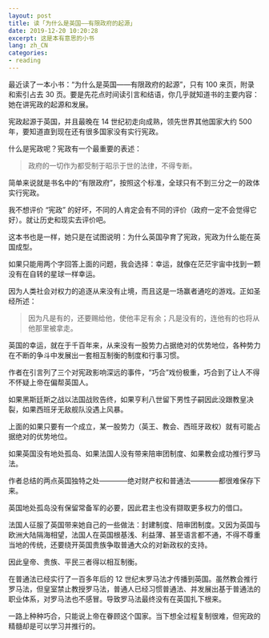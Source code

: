 ```yaml
---
layout: post
title: 读「为什么是英国——有限政府的起源」
date: 2019-12-20 10:20:28
excerpt: 这是本有意思的小书
lang: zh_CN
categories: 
- reading
---
```


最近读了一本小书：“为什么是英国——有限政府的起源”，只有 100 来页，附录和索引占去 30 页。要是先花点时间读引言和结语，你几乎就知道书的主要内容：她在讲宪政的起源和发展。

宪政起源于英国，并且最晚在 14 世纪初走向成熟，领先世界其他国家大约 500 年，要知道直到现在还有很多国家没有实行宪政。

什么是宪政呢？宪政有一个最重要的表述：

> 政府的一切作为都受制于昭示于世的法律，不得专断。

简单来说就是书名中的“有限政府”，按照这个标准，全球只有不到三分之一的政体实行宪政。

我不想评价 “宪政” 的好坏，不同的人肯定会有不同的评价（政府一定不会觉得它好）。就让历史和现实去评价吧。

这本书也是一样，她只是在试图说明：为什么英国孕育了宪政，宪政为什么能在英国成型。

如果只能用两个字回答上面的问题，我会选择：幸运，就像在茫茫宇宙中找到一颗没有在自转的星球一样幸运。

因为人类社会对权力的追逐从来没有止境，而且这是一场赢者通吃的游戏。正如圣经所述：

> 因为凡是有的，还要赐给他，使他丰足有余；凡是没有的，连他有的也将从他那里被拿走。

英国的幸运，就在于千百年来，从来没有一股势力占据绝对的优势地位，各种势力在不断的争斗中发展出一套相互制衡的制度和行事习惯。

作者在引言列了三个对宪政影响深远的事件，“巧合”戏份极重，巧合到了让人不得不怀疑上帝在偏帮英国人。

如果黑斯廷斯之战以法国战败告终，如果亨利八世留下男性子嗣因此没跟教皇决裂，如果西班牙无敌舰队没遇上风暴。

上面的如果只要有一个成立，某一股势力（英王、教会、西班牙政权）就有可能占据绝对的优势地位。

如果英国没有地处孤岛、如果法国人没有带来陪审团制度、如果教会成功推行罗马法。

作者总结的两点英国独特之处————绝对财产权和普通法————都很难保存下来。

英国地处孤岛没有保留常备军的必要，因此君主也没有撷取更多权力的借口。

法国人征服了英国带来她自己的一些做法：封建制度、陪审团制度。又因为英国与欧洲大陆隔海相望，法国人在英国根基浅、利益薄、甚至语言都不通，不得不尊重当地的传统，还要绕开英国贵族争取普通大众的对新政权的支持。

因此皇帝、贵族、平民三者得以相互制衡。

在普通法已经实行了一百多年后的 12 世纪末罗马法才传播到英国。虽然教会推行罗马法，但皇室禁止教授罗马法，普通人已经习惯普通法、并发展出基于普通法的职业体系，对罗马法也不感冒。导致罗马法最终没有在英国扎下根来。

一路上种种巧合，只能说上帝在眷顾这个国家。当下想全过程复制很难，但宪政的精髓却是可以学习并推行的。